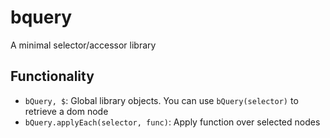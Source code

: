 # bquery
A minimal selector/accessor library

## Functionality
- `bQuery, $`: Global library objects. You can use `bQuery(selector)` to retrieve a dom node
- `bQuery.applyEach(selector, func)`: Apply function over selected nodes
